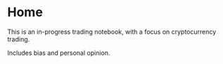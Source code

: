 # Home

This is an in-progress trading notebook, with a focus on cryptocurrency trading.

Includes bias and personal opinion.
